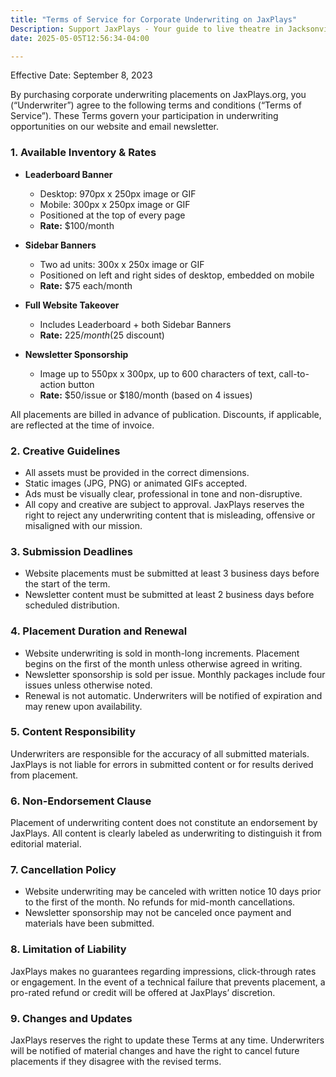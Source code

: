 ```yaml
---
title: "Terms of Service for Corporate Underwriting on JaxPlays"
Description: Support JaxPlays - Your guide to live theatre in Jacksonville, Florida, Northeast Florida and Southeast Georgia.
date: 2025-05-05T12:56:34-04:00

---
```

Effective Date: September 8, 2023

By purchasing corporate underwriting placements on JaxPlays.org, you (“Underwriter”) agree to the following terms and conditions (“Terms of Service”). These Terms govern your participation in underwriting opportunities on our website and email newsletter.

### 1. **Available Inventory & Rates**

-   **Leaderboard Banner**
    
    -   Desktop: 970px x 250px image or GIF
    -   Mobile: 300px x 250px image or GIF
    -   Positioned at the top of every page
    -   **Rate:** $100/month
        
-   **Sidebar Banners**
    -   Two ad units: 300x x 250x image or GIF
    -   Positioned on left and right sides of desktop, embedded on mobile
    -   **Rate:** $75 each/month

-   **Full Website Takeover**
    -   Includes Leaderboard + both Sidebar Banners    
    -   **Rate:** $225/month ($25 discount)
        
-   **Newsletter Sponsorship**
    -   Image up to 550px x 300px, up to 600 characters of text, call-to-action button
    -   **Rate:** $50/issue or $180/month (based on 4 issues)
        

All placements are billed in advance of publication. Discounts, if applicable, are reflected at the time of invoice.

### 2. **Creative Guidelines**

-   All assets must be provided in the correct dimensions.
-   Static images (JPG, PNG) or animated GIFs accepted.
-   Ads must be visually clear, professional in tone and non-disruptive.
-   All copy and creative are subject to approval. JaxPlays reserves the right to reject any underwriting content that is misleading, offensive or misaligned with our mission.

### 3. **Submission Deadlines**

-   Website placements must be submitted at least 3 business days before the start of the term.
-   Newsletter content must be submitted at least 2 business days before scheduled distribution.

### 4. **Placement Duration and Renewal**

-   Website underwriting is sold in month-long increments. Placement begins on the first of the month unless otherwise agreed in writing.
-   Newsletter sponsorship is sold per issue. Monthly packages include four issues unless otherwise noted.
-   Renewal is not automatic. Underwriters will be notified of expiration and may renew upon availability.

### 5. **Content Responsibility**

Underwriters are responsible for the accuracy of all submitted materials. JaxPlays is not liable for errors in submitted content or for results derived from placement.

### 6. **Non-Endorsement Clause**

Placement of underwriting content does not constitute an endorsement by JaxPlays. All content is clearly labeled as underwriting to distinguish it from editorial material.

### 7. **Cancellation Policy**

-   Website underwriting may be canceled with written notice 10 days prior to the first of the month. No refunds for mid-month cancellations.
-   Newsletter sponsorship may not be canceled once payment and materials have been submitted.

### 8. **Limitation of Liability**

JaxPlays makes no guarantees regarding impressions, click-through rates or engagement. In the event of a technical failure that prevents placement, a pro-rated refund or credit will be offered at JaxPlays’ discretion.

### 9. **Changes and Updates**

JaxPlays reserves the right to update these Terms at any time. Underwriters will be notified of material changes and have the right to cancel future placements if they disagree with the revised terms.